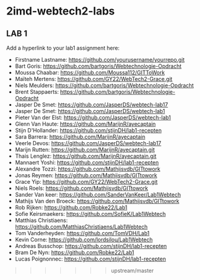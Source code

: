 # 2imd-webtech2-labs

## LAB 1
Add a hyperlink to your lab1 assignment here:

* Firstname Lastname: https://github.com/yourusername/yourrepo.git
* Bart Goris: https://github.com/bartgoris/Webtechnologie-Opdracht
* Moussa Chaabar: https://github.com/Moussa112/GITToWork
* Maïteh Mertens: https://github.com/GY22/WebTech2-Grace.git
* Niels Meulders: https://github.com/bartgoris/Webtechnologie-Opdracht
* Brent Stappaerts: https://github.com/bartgoris/Webtechnologie-Opdracht
* Jasper De Smet: https://github.com/JasperDS/webtech-lab17
* Jasper De Smet: https://github.com/JasperDS/webtech-lab1
* Pieter Van der Elst: https://github.com/JasperDS/webtech-lab1
* Glenn Van Haute:  https://github.com/MarijnR/ayecaptain
* Stijn D'Hollander: https://github.com/stijnDH/lab1-recepten
* Sara Barrera: https://github.com/MarijnR/ayecaptain
* Veerle Devos: https://github.com/JasperDS/webtech-lab17
* Marijn Rutten: https://github.com/MarijnR/ayecaptain.git
* Thais Lenglez: https://github.com/MarijnR/ayecaptain.git
* Mannaert Yoshi: https://github.com/stijnDH/lab1-recepten
* Alexandre Tozzi: https://github.com/Mathijsvdb/GITtowork
* Jonas Reymen: https://github.com/Mathijsvdb/GITtowork
* Grace Yip: https://github.com/GY22/WebTech2-Grace.git
* Niels Roels: https://github.com/Mathijsvdb/GITtowork
* Sander Van keer: https://github.com/SanderVanKeer/Lab1Webtech
* Mathijs Van den Broeck: https://github.com/Mathijsvdb/GITtowork
* Rob Rijken: https://github.com/Robke22/Lab1
* Sofie Keirsmaekers: https://github.com/SofieK/Lab1Webtech
* Matthias Christiaens: https://github.com/MatthiasChristiaens/Lab1Webtech
* Tom Vanderheyden: https://github.com/TomVDH/Lab1
* Kevin Corne: https://github.com/lordsilou/Lab1Webtech
* Andreas Busschop: https://github.com/stijnDH/lab1-recepten
* Bram De Nyn: https://github.com/Robke22/Lab1
* Lucas Poignonnec: https://github.com/stijnDH/lab1-recepten
>>>>>>> upstream/master

